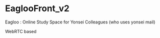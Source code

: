 # EaglooFront_v2
Eagloo : Online Study Space for Yonsei Colleagues (who uses yonsei mail)

WebRTC based
